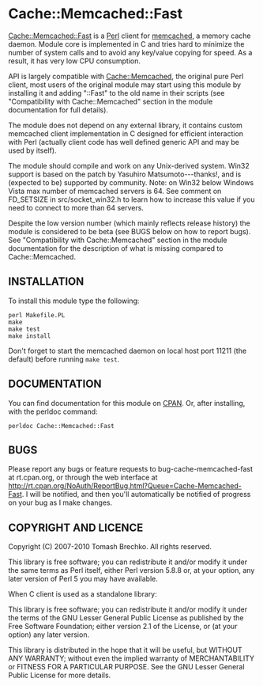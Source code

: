 # Cache::Memcached::Fast

[Cache::Memcached::Fast] is a [Perl] client for [memcached], a memory cache
daemon. Module core is implemented in C and tries hard to minimize the number
of system calls and to avoid any key/value copying for speed. As a result, it
has very low CPU consumption.

API is largely compatible with [Cache::Memcached], the original pure Perl
client, most users of the original module may start using this module by
installing it and adding "::Fast" to the old name in their scripts (see
"Compatibility with Cache::Memcached" section in the module documentation for
full details).

The module does not depend on any external library, it contains custom
memcached client implementation in C designed for efficient interaction with
Perl (actually client code has well defined generic API and may be used by
itself).

The module should compile and work on any Unix-derived system. Win32 support
is based on the patch by Yasuhiro Matsumoto---thanks!, and is (expected to be)
supported by community. Note: on Win32 below Windows Vista max number of
memcached servers is 64. See comment on FD_SETSIZE in src/socket_win32.h to
learn how to increase this value if you need to connect to more than 64
servers.

Despite the low version number (which mainly reflects release history) the
module is considered to be beta (see BUGS below on how to report bugs).
See "Compatibility with Cache::Memcached" section in the module documentation
for the description of what is missing compared to Cache::Memcached.

## INSTALLATION

To install this module type the following:

    perl Makefile.PL
    make
    make test
    make install

Don't forget to start the memcached daemon on local host port 11211 (the
default) before running `make test`.

## DOCUMENTATION

You can find documentation for this module on [CPAN][Cache::Memcached::Fast].
Or, after installing, with the perldoc command:

    perldoc Cache::Memcached::Fast

## BUGS

Please report any bugs or feature requests to bug-cache-memcached-fast at
rt.cpan.org, or through the web interface at
http://rt.cpan.org/NoAuth/ReportBug.html?Queue=Cache-Memcached-Fast.
I will be notified, and then you'll automatically be notified of progress on
your bug as I make changes.

## COPYRIGHT AND LICENCE

Copyright (C) 2007-2010 Tomash Brechko. All rights reserved.

This library is free software; you can redistribute it and/or modify it under
the same terms as Perl itself, either Perl version 5.8.8 or, at your option,
any later version of Perl 5 you may have available.

When C client is used as a standalone library:

This library is free software; you can redistribute it and/or modify it under
the terms of the GNU Lesser General Public License as published by the Free
Software Foundation; either version 2.1 of the License, or (at your option)
any later version.

This library is distributed in the hope that it will be useful, but WITHOUT
ANY WARRANTY; without even the implied warranty of MERCHANTABILITY or FITNESS
FOR A PARTICULAR PURPOSE. See the GNU Lesser General Public License for more
details.

[Cache::Memcached::Fast]: https://metacpan.org/pod/Cache::Memcached::Fast
[Cache::Memcached]:       https://metacpan.org/pod/Cache::Memcached
[Perl]:                   https://www.perl.org
[memcached]:              https://memcached.org
